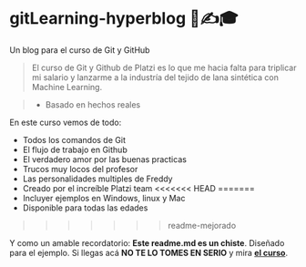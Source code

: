 # gitLearning-hyperblog 📖✍🎓
Un blog para el curso de Git y GitHub

> El curso de Git y Github de Platzi es lo que me hacia falta para triplicar mi salario y lanzarme a la industría del tejido de lana sintética con Machine Learning.

> - Basado en hechos reales

En este curso vemos de todo:
* Todos los comandos de Git
* El flujo de trabajo en Github
* El verdadero amor por las buenas practicas
* Trucos muy locos del profesor
* Las personalidades multiples de Freddy
* Creado por el increíble Platzi team
<<<<<<< HEAD
=======
* Incluyer ejemplos en Windows, linux y Mac
* Disponible para todas las edades
>>>>>>> readme-mejorado

Y como un amable recordatorio: **Este readme.md es un chiste**. Diseñado para el ejemplo. Si llegas acá **NO TE LO TOMES EN SERIO** y mira [**el curso**](https://platzi.com/cursos/git-github/ "Ver el curso").